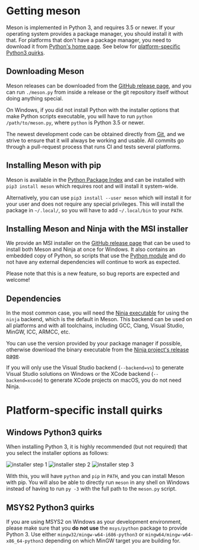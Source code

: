 # Getting meson

Meson is implemented in Python 3, and requires 3.5 or newer. If your operating
system provides a package manager, you should install it with that. For
platforms that don't have a package manager, you need to download it from
[Python's home page]. See below for [platform-specific Python3
quirks](#Platform-specific_install_quirks).

## Downloading Meson

Meson releases can be downloaded from the [GitHub release page], and you can
run `./meson.py` from inside a release or the git repository itself without
doing anything special.

On Windows, if you did not install Python with the installer options that make
Python scripts executable, you will have to run `python /path/to/meson.py`,
where `python` is Python 3.5 or newer.

The newest development code can be obtained directly from [Git], and we strive
to ensure that it will always be working and usable. All commits go through
a pull-request process that runs CI and tests several platforms.

## Installing Meson with pip

Meson is available in the [Python Package Index] and can be installed with
`pip3 install meson` which requires root and will install it system-wide.

Alternatively, you can use `pip3 install --user meson` which will install it
for your user and does not require any special privileges. This will install
the package in `~/.local/`, so you will have to add `~/.local/bin` to your
`PATH`.

## Installing Meson and Ninja with the MSI installer

We provide an MSI installer on the [GitHub release page] that can be used to
install both Meson and Ninja at once for Windows. It also contains an embedded
copy of Python, so scripts that use the [Python module](Python-module.md) and
do not have any external dependencies will continue to work as expected.

Please note that this is a new feature, so bug reports are expected and welcome!

## Dependencies

In the most common case, you will need the [Ninja executable] for using the
`ninja` backend, which is the default in Meson. This backend can be used on all
platforms and with all toolchains, including GCC, Clang, Visual Studio, MinGW,
ICC, ARMCC, etc.

You can use the version provided by your package manager if possible, otherwise
download the binary executable from the [Ninja project's release
page](https://github.com/ninja-build/ninja/releases).

If you will only use the Visual Studio backend (`--backend=vs`) to generate
Visual Studio solutions on Windows or the XCode backend (`--backend=xcode`) to
generate XCode projects on macOS, you do not need Ninja.

# Platform-specific install quirks

## Windows Python3 quirks

When installing Python 3, it is highly recommended (but not required) that you
select the installer options as follows:

![installer step 1](images/py3-install-1.png "Enable 'Add Python 3.6 to PATH' and click 'Customize installation'")
![installer step 2](images/py3-install-2.png "Optional Features: ensure 'pip' is enabled")
![installer step 3](images/py3-install-2.png "Advanced Options: enable 'Install for all users'")

With this, you will have `python` and `pip` in `PATH`, and you can install
Meson with pip. You will also be able to directly run `meson` in any shell on
Windows instead of having to run `py -3` with the full path to the `meson.py`
script.

## MSYS2 Python3 quirks

If you are using MSYS2 on Windows as your development environment, please make
sure that you **do not use** the `msys/python` package to provide Python 3. Use
either `mingw32/mingw-w64-i686-python3` or `mingw64/mingw-w64-x86_64-python3`
depending on which MinGW target you are building for.

  [GitHub release page]: https://github.com/mesonbuild/meson/releases
  [Python Package Index]: https://pypi.python.org/pypi/meson/
  [Git]: https://github.com/mesonbuild/meson
  [Python's home page]: https://www.python.org/downloads/
  [Ninja executable]: https://ninja-build.org/

